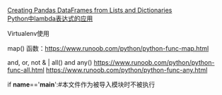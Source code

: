 [Creating Pandas DataFrames from Lists and Dictionaries](https://pbpython.com/pandas-list-dict.html)  
[Python中lambda表达式的应用](https://blog.csdn.net/u011197534/article/details/53747316)  

Virtualenv使用

map() 函数：https://www.runoob.com/python/python-func-map.html

and, or, not 
& | 
all() and any() https://www.runoob.com/python/python-func-all.html https://www.runoob.com/python/python-func-any.html

if  __name__=='__main__':#本文件作为被导入模块时不被执行
<!--stackedit_data:
eyJoaXN0b3J5IjpbLTQzMjA2NjQwMCwyNzk0MDM2NzQsMTc5Nj
E5ODM1NywyNDAwNzQxOTUsLTE2ODUyNDkzOTgsMjAyODExMjk4
MSwtMTYwMzcyNTExNiwtMTYwMzcyNTExNl19
-->
